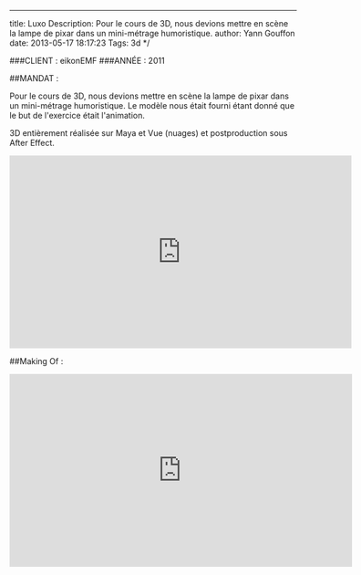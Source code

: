 ---
title: Luxo
Description: Pour le cours de 3D, nous devions mettre en scène la lampe de pixar dans un mini-métrage humoristique.
author: Yann Gouffon
date: 2013-05-17 18:17:23
Tags: 3d
*/

###CLIENT : eikonEMF
###ANNÉE : 2011

##MANDAT :

Pour le cours de 3D, nous devions mettre en scène la lampe de pixar dans un mini-métrage humoristique. Le modèle nous était fourni étant donné que le but de l'exercice était l'animation.

3D entièrement réalisée sur Maya et Vue (nuages) et postproduction sous After Effect. 

<iframe width="600" height="338" frameborder="0" allowfullscreen="" mozallowfullscreen="" webkitallowfullscreen="" src="http://player.vimeo.com/video/35507627?title=0&amp;amp;byline=0&amp;amp;portrait=0&amp;amp;color=2d95e3"></iframe>

##Making Of :

<iframe width="601" height="338" frameborder="0" allowfullscreen="" mozallowfullscreen="" webkitallowfullscreen="" src="http://player.vimeo.com/video/38045571?title=0&amp;amp;byline=0&amp;amp;portrait=0&amp;amp;color=2d95e3"></iframe>
